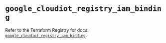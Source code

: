 # `google_cloudiot_registry_iam_binding`

Refer to the Terraform Registry for docs: [`google_cloudiot_registry_iam_binding`](https://registry.terraform.io/providers/hashicorp/google/4.85.0/docs/resources/cloudiot_registry_iam_binding).
